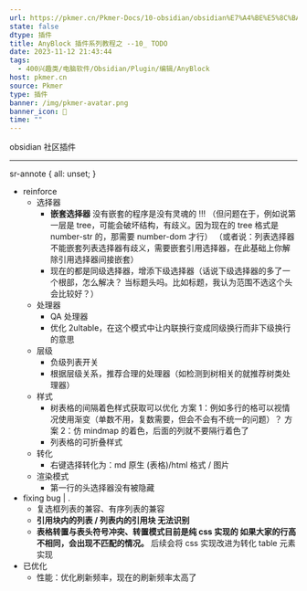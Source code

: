 ```yaml
---
url: https://pkmer.cn/Pkmer-Docs/10-obsidian/obsidian%E7%A4%BE%E5%8C%BA%E6%8F%92%E4%BB%B6/any-block/10
state: false
dtype: 插件
title: AnyBlock 插件系列教程之 --10_ TODO
date: 2023-11-12 21:43:44
tags:
  - 400兴趣类/电脑软件/Obsidian/Plugin/编辑/AnyBlock
host: pkmer.cn
source: Pkmer
type: 插件
banner: /img/pkmer-avatar.png
banner_icon: 🔖
time: ""
---
```

<div class="menu-toggle"> <SidebarToggle client:idle ></SidebarToggle> </div>

obsidian 社区插件

* * *

sr-annote { all: unset; }

*   reinforce
    *   选择器
        *   **嵌套选择器** 没有嵌套的程序是没有灵魂的 !!! （但问题在于，例如说第一层是 tree，可能会破坏结构，有歧义。因为现在的 tree 格式是 number-str 的，那需要 number-dom 才行） （或者说：列表选择器不能嵌套列表选择器有歧义，需要嵌套引用选择器，在此基础上你解除引用选择器间接嵌套）
        *   现在的都是同级选择器，增添下级选择器（话说下级选择器的多了一个根部，怎么解决？ 当标题头吗。比如标题，我认为范围不选这个头会比较好？）
    *   处理器
        *   QA 处理器
        *   优化 2ultable，在这个模式中让内联换行变成同级换行而非下级换行的意思
    *   层级
        *   负级列表开关
        *   根据层级关系，推荐合理的处理器（如检测到树相关的就推荐树类处理器）
    *   样式
        *   树表格的间隔着色样式获取可以优化 方案 1：例如多行的格可以视情况使用渐变（单数不用，复数需要，但会不会有不统一的问题）？ 方案 2：仿 mindmap 的着色，后面的列就不要隔行着色了
        *   列表格的可折叠样式
    *   转化
        *   右键选择转化为：md 原生 (表格)/html 格式 / 图片
    *   渲染模式
        *   第一行的头选择器没有被隐藏
*   fixing bug | .
    *   复选框列表的兼容、有序列表的兼容
    *   **引用块内的列表 / 列表内的引用块 无法识别**
    *   **表格转置与表头符号冲突、转置模式目前是纯 css 实现的 如果大家的行高不相同，会出现不匹配的情况。** 后续会将 css 实现改进为转化 table 元素实现
*   已优化
    *   性能：优化刷新频率，现在的刷新频率太高了